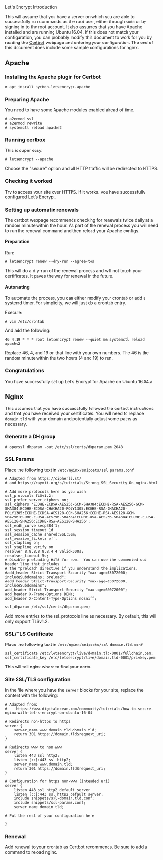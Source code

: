 Let's Encrypt Introduction

This will assume that you have a server on which you are able to
successfully run commands as the root user, either through `sudo` or by
signing in to the root account. It also assumes that you have Apache
installed and are running Ubuntu 16.04. If this does not match your
configuration, you can probably modify this document to work for you by
reading the [Certbot](https://certbot.eff.org) webpage and entering your
configuration. The end of this document does include some sample
configurations for nginx.

## Apache

### Installing the Apache plugin for Certbot

    # apt install python-letsencrypt-apache

### Preparing Apache

You need to have some Apache modules enabled ahead of time.

    # a2enmod ssl
    # a2enmod rewrite
    # systemctl reload apache2

### Running certbox

This is super easy.

    # letsencrypt --apache

Choose the "secure" option and all HTTP traffic will be redirected to HTTPS.

### Checking it worked

Try to access your site over HTTPS. If it works, you have successfully
configured Let's Encrypt.

### Setting up automatic renewals

The certbot webpage recommends checking for renewals twice daily at a random
minute within the hour. As part of the renewal process you will need to run
the renewal command and then reload your Apache configs.

#### Preparation

Run:

    # letsencrypt renew --dry-run --agree-tos

This will do a dry-run of the renewal process and will not touch your
certificates. It paves the way for renewal in the future.

#### Automating

To automate the process, you can either modify your crontab or add a systemd
timer. For simplicity, we will just do a crontab entry.

Execute:

    # vim /etc/crontab

And add the following:

    46 4,19 * * * root letsencrypt renew --quiet && systemctl reload apache2

Replace 46, 4, and 19 on that line with your own numbers. The 46 is the
random minute within the two hours (4 and 19) to run.

### Congratulations

You have successfully set up Let's Encrypt for Apache on Ubuntu 16.04.a

## Nginx

This assumes that you have successfully followed the certbot instructions and
that you have received your certificates. You will need to replace
`domain.tld` with your domain and potentially adjust some paths as
necessary.

### Generate a DH group

    # openssl dhparam -out /etc/ssl/certs/dhparam.pem 2048

### SSL Params

Place the following text in `/etc/nginx/snippets/ssl-params.conf`

    # Adapted from https://cipherli.st/
    # and https://raymii.org/s/tutorials/Strong_SSL_Security_On_nginx.html

    # Add more protocols here as you wish
    ssl_protocols TLSv1.2;
    ssl_prefer_server_ciphers on;
    ssl_ciphers 'ECDHE-ECDSA-AES256-GCM-SHA384:ECDHE-RSA-AES256-GCM-SHA384:ECDHE-ECDSA-CHACHA20-POLY1305:ECDHE-RSA-CHACHA20-POLY1305:ECDHE-ECDSA-AES128-GCM-SHA256:ECDHE-RSA-AES128-GCM-SHA256:ECDHE-ECDSA-AES256-SHA384:ECDHE-RSA-AES256-SHA384:ECDHE-ECDSA-AES128-SHA256:ECDHE-RSA-AES128-SHA256';
    ssl_ecdh_curve secp384r1;
    ssl_session_timeout 1d;
    ssl_session_cache shared:SSL:50m;
    ssl_session_tickets off;
    ssl_stapling on;
    ssl_stapling_verify on;
    resolver 8.8.8.8 8.8.4.4 valid=300s;
    resolver_timeout 5s;
    # Disable preloading HSTS for now.  You can use the commented out header line that includes
    # the "preload" directive if you understand the implications.
    #add_header Strict-Transport-Security "max-age=63072000; includeSubdomains; preload";
    #add_header Strict-Transport-Security "max-age=63072000; includeSubdomains";
    add_header Strict-Transport-Security "max-age=63072000";
    add_header X-Frame-Options DENY;
    add_header X-Content-Type-Options nosniff;

    ssl_dhparam /etc/ssl/certs/dhparam.pem;

Add more entries to the ssl\_protocols line as necessary. By default, this will
only support TLSv1.2.

### SSL/TLS Certificate

Place the following text in `/etc/nginx/snippets/ssl-domain.tld.conf`

    ssl_certificate /etc/letsencrypt/live/domain.tld-0001/fullchain.pem;
    ssl_certificate_key /etc/letsencrypt/live/domain.tld-0001/privkey.pem

This will tell nginx where to find your certs.

### Site SSL/TLS configuration

In the file where you have the `server` blocks for your site, replace the
content with the following:

    # Adapted from:
    #    https://www.digitalocean.com/community/tutorials/how-to-secure-nginx-with-let-s-encrypt-on-ubuntu-16-04

    # Redirects non-https to https
    server {
        server_name www.domain.tld domain.tld;
        return 301 https://domain.tld$request_uri;
    }

    # Redirects www to non-www
    server {
        listen 443 ssl http2;
        listen [::]:443 ssl http2;
        server_name www.domain.tld;
        return 301 https://domain.tld$request_uri;
    }

    # Configuration for https non-www (intended uri)
    server {
        listen 443 ssl http2 default_server;
        listen [::]:443 ssl http2 default_server;
        include snippets/ssl-domain.tld.conf;
        include snippets/ssl-params.conf;
        server_name domain.tld;

    # Put the rest of your configuration here

    }

### Renewal

Add renewal to your crontab as Certbot recommends. Be sure to add a command
to reload nginx.
